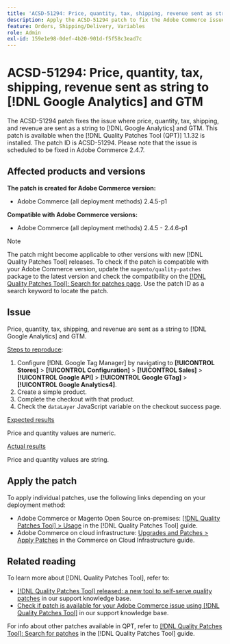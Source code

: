 ```yaml
---
title: 'ACSD-51294: Price, quantity, tax, shipping, revenue sent as string to [!DNL Google Analytics] and GTM'
description: Apply the ACSD-51294 patch to fix the Adobe Commerce issue where price, quantity, tax, shipping, and revenue are sent as a string to [!DNL Google Analytics] and GTM.
feature: Orders, Shipping/Delivery, Variables
role: Admin
exl-id: 159e1e98-0def-4b20-901d-f5f58c3ead7c
---
```

# ACSD-51294: Price, quantity, tax, shipping, revenue sent as string to [!DNL Google Analytics] and GTM

The ACSD-51294 patch fixes the issue where price, quantity, tax, shipping, and revenue are sent as a string to [!DNL Google Analytics] and GTM. This patch is available when the [!DNL Quality Patches Tool (QPT)] 1.1.32 is installed. The patch ID is ACSD-51294. Please note that the issue is scheduled to be fixed in Adobe Commerce 2.4.7.

## Affected products and versions

**The patch is created for Adobe Commerce version:**

* Adobe Commerce (all deployment methods) 2.4.5-p1

**Compatible with Adobe Commerce versions:**

* Adobe Commerce (all deployment methods) 2.4.5 - 2.4.6-p1

>[!NOTE]
>
>The patch might become applicable to other versions with new [!DNL Quality Patches Tool] releases. To check if the patch is compatible with your Adobe Commerce version, update the `magento/quality-patches` package to the latest version and check the compatibility on the [[!DNL Quality Patches Tool]: Search for patches page](<https://experienceleague.adobe.com/tools/commerce-quality-patches/index.html>). Use the patch ID as a search keyword to locate the patch.

## Issue

Price, quantity, tax, shipping, and revenue are sent as a string to [!DNL Google Analytics] and GTM.

<u>Steps to reproduce</u>:

1. Configure [!DNL Google Tag Manager] by navigating to **[!UICONTROL Stores]** > **[!UICONTROL Configuration]** > **[!UICONTROL Sales]** > **[!UICONTROL Google API]** > **[!UICONTROL Google GTag]** > **[!UICONTROL Google Analytics4]**.
2. Create a simple product.
3. Complete the checkout with that product.
4. Check the `dataLayer` JavaScript variable on the checkout success page.

<u>Expected results</u>

Price and quantity values are numeric.

<u>Actual results</u>

Price and quantity values are string.

## Apply the patch

To apply individual patches, use the following links depending on your deployment method:

* Adobe Commerce or Magento Open Source on-premises: [[!DNL Quality Patches Tool] > Usage](<https://experienceleague.adobe.com/docs/commerce-operations/tools/quality-patches-tool/usage.html>) in the [!DNL Quality Patches Tool] guide.
* Adobe Commerce on cloud infrastructure: [Upgrades and Patches > Apply Patches](https://experienceleague.adobe.com/docs/commerce-cloud-service/user-guide/develop/upgrade/apply-patches.html) in the Commerce on Cloud Infrastructure guide.

## Related reading

To learn more about [!DNL Quality Patches Tool], refer to:

* [[!DNL Quality Patches Tool] released: a new tool to self-serve quality patches](https://experienceleague.adobe.com/en/docs/commerce-knowledge-base/kb/announcements/commerce-announcements/magento-quality-patches-released-new-tool-to-self-serve-quality-patches) in our support knowledge base.
* [Check if patch is available for your Adobe Commerce issue using [!DNL Quality Patches Tool]](/help/support-tools/patches-available-in-qpt-tool/check-patch-for-magento-issue-with-magento-quality-patches.md) in our support knowledge base.

For info about other patches available in QPT, refer to [[!DNL Quality Patches Tool]: Search for patches](<https://experienceleague.adobe.com/tools/commerce-quality-patches/index.html>) in the [!DNL Quality Patches Tool] guide.
